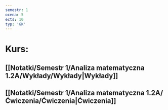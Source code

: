 ```yaml
---
semestr: 1
ocena: 5
ects: 10
typ: 'GK'
---
```


# Kurs:
## [[Notatki/Semestr 1/Analiza matematyczna 1.2A/Wykłady/Wykłady|Wykłady]]
## [[Notatki/Semestr 1/Analiza matematyczna 1.2A/Ćwiczenia/Ćwiczenia|Ćwiczenia]]